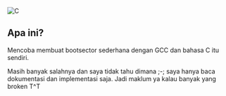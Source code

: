 ![C](https://camo.githubusercontent.com/c3fd6682e8cca0f7c262a00f94ef0f65cadd0c8470669a2d7d6f3614e81b10c2/68747470733a2f2f696d672e736869656c64732e696f2f62616467652f632d2532333030353939432e7376673f7374796c653d666f722d7468652d6261646765266c6f676f3d63266c6f436f6c6f723d7768697465)

## Apa ini?
Mencoba membuat bootsector sederhana dengan GCC dan bahasa C itu sendiri.

Masih banyak salahnya dan saya tidak tahu dimana ;-; saya hanya baca dokumentasi dan implementasi
saja. Jadi maklum ya kalau banyak yang broken T^T
